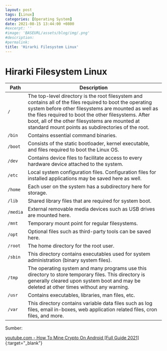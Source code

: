 ```yaml
---
layout: post
tags: [Linux]
categories: [Operating System]
date: 2021-08-15 13:44:00 +0800
#excerpt: ''
#image: 'BASEURL/assets/blog/img/.png'
#description:
#permalink:
title: 'Hirarki Filesystem Linux'
---
```


# Hirarki Filesystem Linux
Path |	Description
--- | ---
`/` |	The top-level directory is the root filesystem and contains all of the files required to boot the operating system before other filesystems are mounted as well as the files required to boot the other filesystems. After boot, all of the other filesystems are mounted at standard mount points as subdirectories of the root.
`/bin` |	Contains essential command binaries.
`/boot` |	Consists of the static bootloader, kernel executable, and files required to boot the Linux OS.
`/dev` |	Contains device files to facilitate access to every hardware device attached to the system.
`/etc` |	Local system configuration files. Configuration files for installed applications may be saved here as well.
`/home` |	Each user on the system has a subdirectory here for storage.
`/lib` |	Shared library files that are required for system boot.
`/media` |	External removable media devices such as USB drives are mounted here.
`/mnt` |	Temporary mount point for regular filesystems.
`/opt` |	Optional files such as third-party tools can be saved here.
`/root` |	The home directory for the root user.
`/sbin` |	This directory contains executables used for system administration (binary system files).
`/tmp` |	The operating system and many programs use this directory to store temporary files. This directory is generally cleared upon system boot and may be deleted at other times without any warning.
`/usr` |	Contains executables, libraries, man files, etc.
`/var` |	This directory contains variable data files such as log files, email in-boxes, web application related files, cron files, and more.

Sumber:

[youtube.com - How To Mine Crypto On Android [Full Guide 2021]](https://www.youtube.com/watch?v=AZJ6QFsydR8&list=PL3OxWB3bX_orQ5u3g_ed60mNfCYFLMh3y&index=5&t=897s){:target="_blank"} 
